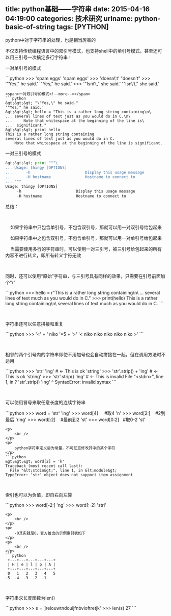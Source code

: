 title: python基础——字符串
date: 2015-04-16 04:19:00
categories: 技术研究
urlname: python-basic-of-string
tags: [PYTHON]
---
<p>
	python中对于字符串的处理，也是相当厉害的
</p>
<p>
	不仅支持传统编程语言中的双引号模式，也支持shell中的单引号模式，甚至还可以用三引号一次搞定多行字符串！
</p>
<p>
	一对单引号的模式
</p>
```python
&gt;&gt;&gt; 'spam eggs'
'spam eggs'
&gt;&gt;&gt; 'doesn\'t'
"doesn't"
&gt;&gt;&gt; '"Yes," he said.'
'"Yes," he said.'
&gt;&gt;&gt; '"Isn\'t," she said.'
'"Isn\'t," she said.'

```
<span>一对双引号的模式<!--more--></span> 
```python
&gt;&gt;&gt; "\"Yes,\" he said."
'"Yes," he said.'
&gt;&gt;&gt; hello = "This is a rather long string containing\n\
... several lines of text just as you would do in C.\n\
...     Note that whitespace at the beginning of the line is\
...  significant."
&gt;&gt;&gt; print hello
This is a rather long string containing
several lines of text just as you would do in C.
    Note that whitespace at the beginning of the line is significant.

```
<span>一对三引号的模式</span> 
```python
&gt;&gt;&gt; print """\
... Usage: thingy [OPTIONS]
...      -h                        Display this usage message
...      -H hostname               Hostname to connect to
... """
Usage: thingy [OPTIONS]
     -h                        Display this usage message
     -H hostname               Hostname to connect to

```
<span>总结：</span> 
<p>
	<br />
</p>
<p>
	&nbsp; &nbsp; 如果字符串中只包含单引号，不包含双引号，那就可以用一对双引号给包起来
</p>
<p>
	&nbsp; &nbsp; 如果字符串中之包含双引号，不包含单引号，那就可以用一对单引号给包起来
</p>
<p>
	&nbsp; &nbsp; 当需要使用多行的字符串时，可以使用一对三引号，被三引号给包起来的所有内容不进行转义，即所有转义字符无效
</p>
<p>
	<br />
</p>
<p>
	同时，还可以使用“原始”字符串，与三引号具有同样的效果，只需要在引号前面加个“r"
</p>
```python
&gt;&gt;&gt; hello = r"This is a rather long string containing\n\
... several lines of text much as you would do in C."
&gt;&gt;&gt; print(hello)
This is a rather long string containing\n\
several lines of text much as you would do in C.
```
<p>
	<br />
</p>
<p>
	字符串还可以任意拼接和重复
</p>
```python
&gt;&gt;&gt; '&lt;' + ' niko '*5 + '&gt;'
'&lt; niko  niko  niko  niko  niko &gt;'
```
<p>
	<br />
</p>
<p>
	相邻的两个引号内的字符串即使不用加号也会自动拼接在一起，但在调用方法时不适用
</p>
```python
&gt;&gt;&gt; 'str' 'ing'                   #  &lt;-  This is ok
'string'
&gt;&gt;&gt; 'str'.strip() + 'ing'   #  &lt;-  This is ok
'string'
&gt;&gt;&gt; 'str'.strip() 'ing'     #  &lt;-  This is invalid
  File "&lt;stdin&gt;", line 1, in ?
    'str'.strip() 'ing'
                      ^
SyntaxError: invalid syntax
```
<p>
	<br />
</p>
<p>
	可以使用冒号来取任意长度的连续字符串
</p>
```python
&gt;&gt;&gt; word = 'str' 'ing'
&gt;&gt;&gt; word[4]&nbsp;&nbsp;&nbsp;&nbsp;&nbsp;#取4
'n'
&gt;&gt;&gt; word[2:]&nbsp;&nbsp;&nbsp;&nbsp;#2到最后
'ring'
&gt;&gt;&gt; word[:2]&nbsp;&nbsp;&nbsp;&nbsp;#最前到2
'st'
&gt;&gt;&gt; word[0:2]&nbsp;&nbsp;&nbsp;#取0-2
'st'

```
<p>
	<br />
</p>
<p>
	python字符串定义后为常量，不可任意修改其中的某个字符
</p>
```python
&gt;&gt;&gt; word[2] = 'k'
Traceback (most recent call last):
  File "&lt;stdin&gt;", line 1, in &lt;module&gt;
TypeError: 'str' object does not support item assignment

```
<p>
	<br />
</p>
<p>
	索引也可以为负值，即自右向左算
</p>
```python
&gt;&gt;&gt; word[-2:]
'ng'
&gt;&gt;&gt; word[:-2]
'stri'

```
<p>
	<br />
</p>
<p>
	-0其实就是0，官方给出的示例索引表如下
</p>
<p>
	<br />
</p>
```python
 +---+---+---+---+---+
 | H | e | l | p | A |
 +---+---+---+---+---+
 0   1   2   3   4   5
-5  -4  -3  -2  -1
```
<p>
	<br />
</p>
<p>
	字符串求长度函数为len()
</p>
```python
&gt;&gt;&gt; s = 'jreiouwtndouijfnbvioftretjk'
&gt;&gt;&gt; len(s)
27
```